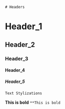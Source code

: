 `# Headers`

# Header_1
## Header_2
### Header_3
#### Header_4
##### Header_5

`Text Stylizations`

**This is bold**
`**This is bold`
